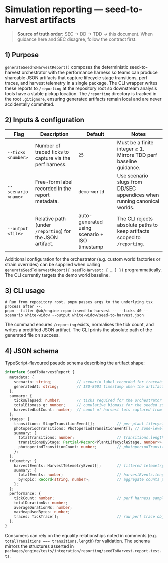 # Simulation reporting — seed-to-harvest artifacts

> **Source of truth order:** SEC → DD → TDD → this document. When guidance here and SEC disagree, follow the contract first.

## 1) Purpose

`generateSeedToHarvestReport()` composes the deterministic seed-to-harvest orchestrator with the performance harness so teams can
produce shareable JSON artifacts that capture lifecycle stage transitions, perf traces, and harvest telemetry in a single
package. The CLI wrapper writes these reports to `/reporting` at the repository root so downstream analysis tools have a stable
pickup location. The `/reporting` directory is tracked in the root `.gitignore`, ensuring generated artifacts remain local and are
never accidentally committed.

## 2) Inputs & configuration

| Flag | Description | Default | Notes |
| ---- | ----------- | ------- | ----- |
| `--ticks <number>` | Number of traced ticks to capture via the perf harness. | `25` | Must be a finite integer ≥ 1. Mirrors TDD perf baseline guidance. |
| `--scenario <name>` | Free-form label recorded in the report metadata. | `demo-world` | Use scenario slugs from DD/SEC appendices when running canonical worlds. |
| `--output <file>` | Relative path (under `/reporting`) for the JSON artifact. | auto-generated using scenario + ISO timestamp | The CLI rejects absolute paths to keep artifacts scoped to `/reporting`. |

Additional configuration for the orchestrator (e.g. custom world factories or strain overrides) can be supplied when calling
`generateSeedToHarvestReport({ seedToHarvest: { … } })` programmatically. The CLI currently targets the demo world baseline.

## 3) CLI usage

```
# Run from repository root. pnpm passes args to the underlying tsx process after --.
pnpm --filter @wb/engine report:seed-to-harvest -- --ticks 40 --scenario white-widow --output white-widow/seed-to-harvest.json
```

The command ensures `/reporting` exists, normalises the tick count, and writes a prettified JSON artifact. The CLI prints the
absolute path of the generated file on success.

## 4) JSON schema

TypeScript-flavoured pseudo schema describing the artifact shape:

```ts
interface SeedToHarvestReport {
  metadata: {
    scenario: string;           // scenario label recorded for traceability
    generatedAt: string;        // ISO-8601 timestamp when the artifact was produced
  };
  summary: {
    ticksElapsed: number;       // ticks required for the orchestrator run
    totalBiomass_g: number;     // cumulative biomass for the seeded zone at completion
    harvestedLotCount: number;  // count of harvest lots captured from inventory
  };
  stages: {
    transitions: StageTransitionEvent[];          // per-plant lifecycle changes with tick + zone context
    photoperiodTransitions: PhotoperiodTransitionEvent[]; // zone-level light regime flips (veg → flower)
    summary: {
      totalTransitions: number;                   // transitions.length
      transitionsByStage: Partial<Record<PlantLifecycleStage, number>>; // counts grouped by target stage
      photoperiodTransitionCount: number;         // photoperiodTransitions.length
    };
  };
  telemetry: {
    harvestEvents: HarvestTelemetryEvent[];       // filtered telemetry bus events (harvest created)
    summary: {
      totalEvents: number;                        // harvestEvents.length
      byTopic: Record<string, number>;            // aggregate counts per telemetry topic
    };
  };
  performance: {
    tickCount: number;                            // perf harness sample size (matches CLI --ticks)
    totalDurationNs: number;
    averageDurationNs: number;
    maxHeapUsedBytes: number;
    traces: TickTrace[];                          // raw perf trace objects (see engine/trace.ts)
  };
}
```

Consumers can rely on the equality relationships noted in comments (e.g. `totalTransitions === transitions.length`) for
validation. The schema mirrors the structures asserted in `packages/engine/tests/integration/reporting/seedToHarvest.report.test.ts`.
